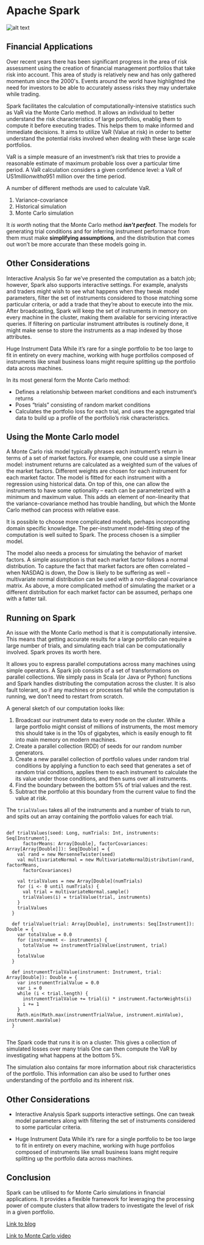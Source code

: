 Apache Spark
=========

![alt text]( http://spark.apache.org/images/spark-logo-trademark.png)

Financial Applications
----------
Over recent years there has been significant progress in the area of risk assessment using the creation of financial management portfolios that take risk into account.  This area of study is relatively new and has only gathered momentum since the 2000's.  Events around the world have highlighted the need for investors to be able to accurately assess risks they may undertake while trading.

Spark facilitates the calculation of computationally-intensive statistics such as VaR via the Monte Carlo method.
It allows an individual to better understand the risk characteristics of large portfolios, enablig them to compute it before executing trades.  This helps them to make informed and immediate decisions.
It aims to utilize VaR (Value at risk) in order to better understand the potential risks involved when dealing with these large scale portfolios.

VaR is a simple measure of an investment’s risk that tries to provide a reasonable estimate of maximum probable loss over a particular time period. A VaR calculation considers a given confidence level: a VaR of US$1 million with a 95% confidence level means that we believe our investment stands only a 5% chance of losing more than US$1 million over the time period.

A number of different methods are used to calculate VaR.

1. Variance-covariance
2. Historical simulation
3. Monte Carlo simulation

It _is worth_ noting that the Monte Carlo method **_isn't perfect_**.  The models for generating trial conditions and for inferring instrument performance from them must make **simplifying assumptions**, and the distribution that comes out won’t be more accurate than these models going in.

Other Considerations
-------------------

Interactive Analysis
So far we’ve presented the computation as a batch job; however, Spark also supports interactive settings. For example, analysts and traders might wish to see what happens when they tweak model parameters, filter the set of instruments considered to those matching some particular criteria, or add a trade that they’re about to execute into the mix. After broadcasting, Spark will keep the set of instruments in memory on every machine in the cluster, making them available for servicing interactive queries. If filtering on particular instrument attributes is routinely done, it might make sense to store the instruments as a map indexed by those attributes.

Huge Instrument Data
While it’s rare for a single portfolio to be too large to fit in entirety on every machine, working with huge portfolios composed of instruments like small business loans might require splitting up the portfolio data across machines.

In its most general form the Monte Carlo method:
* Defines a relationship between market conditions and each instrument’s returns
* Poses “trials” consisting of random market conditions
* Calculates the portfolio loss for each trial, and uses the aggregated trial data to build up a profile of the portfolio’s risk characteristics.

Using the Monte Carlo model
-----------------------------

A Monte Carlo risk model typically phrases each instrument’s return in terms of a set of market factors. For example, one could use a simple linear model: instrument returns are calculated as a weighted sum of the values of the market factors. Different weights are chosen for each instrument for each market factor. The model is fitted for each instrument with a regression using historical data. On top of this, one can allow the instruments to have some optionality – each can be parameterized with a minimum and maximum value. This adds an element of non-linearity that the variance-covariance method has trouble handling, but which the Monte Carlo method can process with relative ease.

It is possible to choose more complicated models, perhaps incorporating domain specific knowledge.  The per-instrument model-fitting step of the computation is well suited to Spark.  The process chosen is a simplier model.

The model also needs a process for simulating the behavior of market factors. A simple assumption is that each market factor follows a normal distribution. To capture the fact that market factors are often correlated – when NASDAQ is down, the Dow is likely to be suffering as well – multivariate normal distribution can be used with a non-diagonal covariance matrix. As above, a more complicated method of simulating the market or a different distribution for each market factor can be assumed, perhaps one with a fatter tail.

Running on Spark
-----------------

An issue with the Monte Carlo method is that it is computationally intensive. This means that getting accurate results for a large portfolio can require a large number of trials, and simulating each trial can be computationally involved. Spark proves its worth here.

It allows you to express parallel computations across many machines using simple operators. A Spark job consists of a set of transformations on parallel collections. We simply pass in Scala (or Java or Python) functions and Spark handles distributing the computation across the cluster.  It is also fault tolerant, so if any machines or processes fail while the computation is running, we don’t need to restart from scratch.

A general sketch of our computation looks like:

1. Broadcast our instrument data to every node on the cluster. While a large portfolio might consist of millions of instruments, the most memory this should take is in the 10s of gigabytes, which is easily enough to fit into main memory on modern machines.
2. Create a parallel collection (RDD) of seeds for our random number generators.
3. Create a new parallel collection of portfolio values under random trial conditions by applying a function to each seed that generates a set of random trial conditions, applies them to each instrument to calculate the its value under those conditions, and then sums over all instruments.
4. Find the boundary between the bottom 5% of trial values and the rest.
5. Subtract the portfolio at this boundary from the current value to find the value at risk.

The ``trialValues`` takes all of the instruments and a number of trials to run, and spits out an array containing the portfolio values for each trial.


<pre><code>
def trialValues(seed: Long, numTrials: Int, instruments: Seq[Instrument],
      factorMeans: Array[Double], factorCovariances: Array[Array[Double]]): Seq[Double] = {
    val rand = new MersenneTwister(seed)
    val multivariateNormal = new MultivariateNormalDistribution(rand, factorMeans,
      factorCovariances)
 
    val trialValues = new Array[Double](numTrials)
    for (i <- 0 until numTrials) {
      val trial = multivariateNormal.sample()
      trialValues(i) = trialValue(trial, instruments)
    }
    trialValues
  }
 
  def trialValue(trial: Array[Double], instruments: Seq[Instrument]): Double = {
    var totalValue = 0.0
    for (instrument <- instruments) {
      totalValue += instrumentTrialValue(instrument, trial)
    }
    totalValue
  }
 
  def instrumentTrialValue(instrument: Instrument, trial: Array[Double]): Double = {
    var instrumentTrialValue = 0.0
    var i = 0
    while (i < trial.length) {
      instrumentTrialValue += trial(i) * instrument.factorWeights(i)
      i += 1
    }
    Math.min(Math.max(instrumentTrialValue, instrument.minValue), instrument.maxValue)
  }

</code></pre>

The Spark code that runs it is on a cluster.  This gives a collection of simulated losses over many trials  One can then compute the VaR by investigating what happens at the bottom 5%.

The simulation also contains far more information about risk characteristics of the portfolio.  This information can also be used to further ones understanding of the portfolio and its inherent risk.

Other Considerations
--------------------

* Interactive Analysis
Spark supports interactive settings.  One can tweak model parameters along with filtering the set of instruments considered to some particular criteria.  

* Huge Instrument Data
While it’s rare for a single portfolio to be too large to fit in entirety on every machine, working with huge portfolios composed of instruments like small business loans might require splitting up the portfolio data across machines.

Conclusion
------------
Spark can be utilised to for Monte Carlo simulations in financial applications.  It provides a flexible framework for leveraging the processing power of compute clusters that allow traders to investigate the level of risk in a given portfolio.

[Link to blog](https://blog.cloudera.com/blog/2014/07/estimating-financial-risk-with-apache-spark/)

[Link to Monte Carlo video](https://www.youtube.com/watch?v=3gcLRU24-w0)
